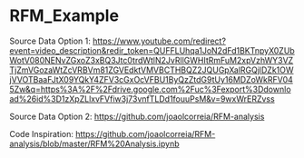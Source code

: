 # RFM_Example

Source Data Option 1:
https://www.youtube.com/redirect?event=video_description&redir_token=QUFFLUhqa1JoN2dFd1BKTnpyX0ZUbWotV080NENvZGxoZ3xBQ3Jtc0trdWtlN2JvRllGWHItRmFuM2xpVzhWY3VZTjZmVGozaWtZcVRBVm81ZGVEdktVMVBCTHBQZ2JQUGpXalRGQjlDZk1OWjVVOTBaaFJtX09YQkY4ZFV3cGxOcVFBU1ByQzZtdG9tUy16MDZoWkRFV045Zw&q=https%3A%2F%2Fdrive.google.com%2Fuc%3Fexport%3Ddownload%26id%3D1zXpZLlxvFVfiw3j73vnfTLDd1fouuPsM&v=9wxWrERZvss

Source Data Option 2:
https://github.com/joaolcorreia/RFM-analysis

Code Inspiration:
https://github.com/joaolcorreia/RFM-analysis/blob/master/RFM%20Analysis.ipynb

